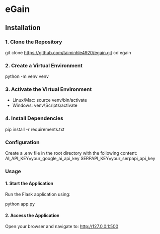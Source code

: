 # eGain 

## Installation

### 1. Clone the Repository

git clone https://github.com/taiminhle4920/egain.git
cd egain

### 2. Create a Virtual Environment
python -m venv venv

### 3. Activate the Virtual Environment
*   Linux/Mac: source venv/bin/activate
*   Windows: venv\Scripts\activate

### 4. Install Dependencies
pip install -r requirements.txt

### Configuration
Create a .env file in the root directory with the following content:
AI_API_KEY=your_google_ai_api_key
SERPAPI_KEY=your_serpapi_api_key


### Usage
#### 1. Start the Application
Run the Flask application using:

python app.py

#### 2. Access the Application
Open your browser and navigate to:
http://127.0.0.1:500